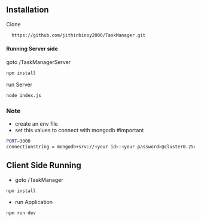
## Installation
Clone
```bash
  https://github.com/jithinbinoy2000/TaskManager.git
```
    
#### Running Server side
goto /TaskManagerServer
```bash
npm install
 ```
 run Server
 ```bash 
 node index.js
 ```
 ### Note
 - create an env file 
 - set this values to connect with mongodb #important
 ```bash
 PORT=3000
connectionstring = mongodb+srv://<your id>:<your password>@cluster0.25xowjs.mongodb.net/<database name>?retryWrites=true&w=majority&appName=Cluster0
```
## Client Side Running
- goto /TaskManager
```bash
npm install
```
- run Application 
```bash
npm run dev
```
